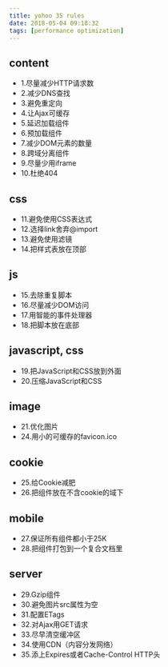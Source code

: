 ```yaml
---
title: yohoo 35 rules
date: 2018-05-04 09:18:32
tags: [performance optimization]
---
```


## content
- 1.尽量减少HTTP请求数
- 2.减少DNS查找
- 3.避免重定向
- 4.让Ajax可缓存
- 5.延迟加载组件 
- 6.预加载组件
- 7.减少DOM元素的数量
- 8.跨域分离组件
- 9.尽量少用iframe
- 10.杜绝404

## css
- 11.避免使用CSS表达式
- 12.选择link舍弃@import
- 13.避免使用滤镜
- 14.把样式表放在顶部

## js
- 15.去除重复脚本
- 16.尽量减少DOM访问
- 17.用智能的事件处理器
- 18.把脚本放在底部

## javascript, css 
- 19.把JavaScript和CSS放到外面
- 20.压缩JavaScript和CSS

## image
- 21.优化图片
- 24.用小的可缓存的favicon.ico

## cookie
- 25.给Cookie减肥
- 26.把组件放在不含cookie的域下

## mobile
- 27.保证所有组件都小于25K
- 28.把组件打包到一个复合文档里

## server
- 29.Gzip组件
- 30.避免图片src属性为空
- 31.配置ETags
- 32.对Ajax用GET请求
- 33.尽早清空缓冲区
- 34.使用CDN（内容分发网络）
- 35.添上Expires或者Cache-Control HTTP头